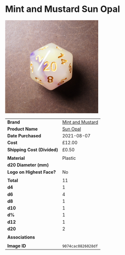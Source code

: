 # Mint and Mustard Sun Opal

<img src="https://raw.githubusercontent.com/jesskelsall/astarus-images/main/dice/9074cac0826028df.jpg" height="300" />

|||
| --- | --- |
| **Brand** | [Mint and Mustard](https://mintmustard.co.uk/) |
| **Product Name** | [Sun Opal](https://mintmustard.co.uk/products/sun-opal-11pc-dice-set) |
| **Date Purchased** | 2021-08-07 |
| **Cost** | £12.00 |
| **Shipping Cost (Divided)** | £0.50 |
||
| **Material** | Plastic |
| **d20 Diameter (mm)** | |
| **Logo on Highest Face?** | No |
||
| **Total** | 11 |
| **d4** | 1 |
| **d6** | 4 |
| **d8** | 1 |
| **d10** | 1 |
| **d%** | 1 |
| **d12** | 1 |
| **d20** | 2 |
||
| **Associations** | |
||
| **Image ID** | `9074cac0826028df` |
